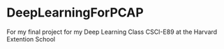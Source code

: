 # DeepLearningForPCAP
For my final project for my Deep Learning Class CSCI-E89 at the Harvard Extention School
